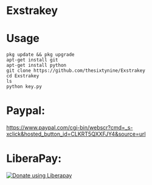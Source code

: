 # Exstrakey
# Usage
```
pkg update && pkg upgrade
apt-get install git
apt-get install python
git clone https://github.com/thesixtynine/Exstrakey
cd Exstrakey
ls
python key.py
```
# Paypal:
https://www.paypal.com/cgi-bin/webscr?cmd=_s-xclick&hosted_button_id=CLKRT5QXXFJY4&source=url
# LiberaPay:
<noscript><a href="https://liberapay.com/thesixtynine/donate"><img alt="Donate using Liberapay" src="https://liberapay.com/assets/widgets/donate.svg"></a></noscript>
